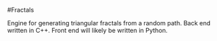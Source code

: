 #Fractals

Engine for generating triangular fractals from a random path. Back end written in C++. Front end will likely be written in Python.
